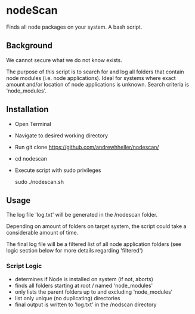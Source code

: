 # nodeScan

Finds all node packages on your system.  A bash script.

## Background

We cannot secure what we do not know exists.

The purpose of this script is to search for and log all folders that contain node modules (i.e. node applications).  Ideal for systems where exact amount and/or location of node applications is unknown.  Search criteria is 'node_modules'.

## Installation

* Open Terminal
* Navigate to desired working directory
* Run git clone https://github.com/andrewhheller/nodescan/
* cd nodescan
* Execute script with sudo privileges

  sudo ./nodescan.sh

## Usage

The log file 'log.txt' will be generated in the /nodescan folder.

Depending on amount of folders on target system, the script could take a considerable amount of time.

The final log file will be a filtered list of all node application folders (see logic section below for more details regarding 'filtered')

### Script Logic
- determines if Node is installed on system (if not, aborts)
- finds all folders starting at root / named 'node_modules'
- only lists the parent folders up to and excluding 'node_modules'
- list only unique (no duplicating) directories
- final output is written to 'log.txt' in the /nodscan directory
